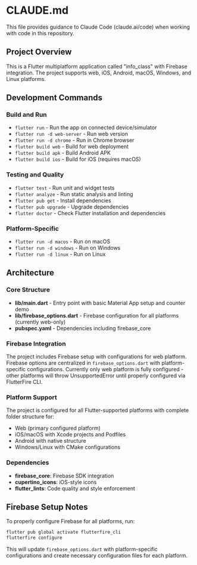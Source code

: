 # CLAUDE.md

This file provides guidance to Claude Code (claude.ai/code) when working with code in this repository.

## Project Overview

This is a Flutter multiplatform application called "info_class" with Firebase integration. The project supports web, iOS, Android, macOS, Windows, and Linux platforms.

## Development Commands

### Build and Run
- `flutter run` - Run the app on connected device/simulator
- `flutter run -d web-server` - Run web version
- `flutter run -d chrome` - Run in Chrome browser
- `flutter build web` - Build for web deployment
- `flutter build apk` - Build Android APK
- `flutter build ios` - Build for iOS (requires macOS)

### Testing and Quality
- `flutter test` - Run unit and widget tests
- `flutter analyze` - Run static analysis and linting
- `flutter pub get` - Install dependencies
- `flutter pub upgrade` - Upgrade dependencies
- `flutter doctor` - Check Flutter installation and dependencies

### Platform-Specific
- `flutter run -d macos` - Run on macOS
- `flutter run -d windows` - Run on Windows
- `flutter run -d linux` - Run on Linux

## Architecture

### Core Structure
- **lib/main.dart** - Entry point with basic Material App setup and counter demo
- **lib/firebase_options.dart** - Firebase configuration for all platforms (currently web-only)
- **pubspec.yaml** - Dependencies including firebase_core

### Firebase Integration
The project includes Firebase setup with configurations for web platform. Firebase options are centralized in `firebase_options.dart` with platform-specific configurations. Currently only web platform is fully configured - other platforms will throw UnsupportedError until properly configured via FlutterFire CLI.

### Platform Support
The project is configured for all Flutter-supported platforms with complete folder structure for:
- Web (primary configured platform)
- iOS/macOS with Xcode projects and Podfiles
- Android with native structure
- Windows/Linux with CMake configurations

### Dependencies
- **firebase_core**: Firebase SDK integration
- **cupertino_icons**: iOS-style icons
- **flutter_lints**: Code quality and style enforcement

## Firebase Setup Notes

To properly configure Firebase for all platforms, run:
```bash
flutter pub global activate flutterfire_cli
flutterfire configure
```

This will update `firebase_options.dart` with platform-specific configurations and create necessary configuration files for each platform.
